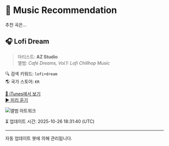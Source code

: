 
# 🎵 Music Recommendation

추천 곡은...

## 🎧 Lofi Dream  
> 아티스트: **AZ Studio**  
> 앨범: _Café Dreams, Vol.1: Lofi Chillhop Music_  

🔍 검색 키워드: `lofi+dream`  
🌎 국가 스토어: `KR`

[🔗 iTunes에서 보기](https://music.apple.com/kr/album/lofi-dream/1744108950?i=1744108954&uo=4)  
[▶️ 미리 듣기](https://audio-ssl.itunes.apple.com/itunes-assets/AudioPreview211/v4/35/38/9b/35389b77-5cb5-3343-b9d1-6365dccb230f/mzaf_8490447768036412454.plus.aac.p.m4a)

![앨범 아트워크](https://is1-ssl.mzstatic.com/image/thumb/Music221/v4/45/f8/1d/45f81d58-2522-28f0-8b53-bb71c893e39a/artwork.jpg/100x100bb.jpg)

⏳ 업데이트 시간: 2025-10-26 18:31:40 (UTC)

---
자동 업데이트 봇에 의해 관리됩니다.
